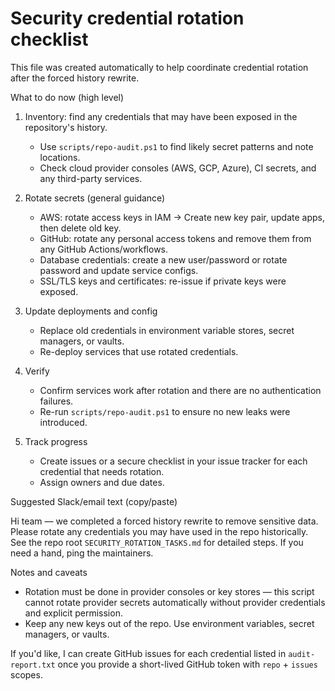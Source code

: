 # Security credential rotation checklist

This file was created automatically to help coordinate credential rotation after the forced history rewrite.

What to do now (high level)

1. Inventory: find any credentials that may have been exposed in the repository's history.

   - Use `scripts/repo-audit.ps1` to find likely secret patterns and note locations.
   - Check cloud provider consoles (AWS, GCP, Azure), CI secrets, and any third-party services.

2. Rotate secrets (general guidance)

   - AWS: rotate access keys in IAM -> Create new key pair, update apps, then delete old key.
   - GitHub: rotate any personal access tokens and remove them from any GitHub Actions/workflows.
   - Database credentials: create a new user/password or rotate password and update service configs.
   - SSL/TLS keys and certificates: re-issue if private keys were exposed.

3. Update deployments and config

   - Replace old credentials in environment variable stores, secret managers, or vaults.
   - Re-deploy services that use rotated credentials.

4. Verify

   - Confirm services work after rotation and there are no authentication failures.
   - Re-run `scripts/repo-audit.ps1` to ensure no new leaks were introduced.

5. Track progress

   - Create issues or a secure checklist in your issue tracker for each credential that needs rotation.
   - Assign owners and due dates.

Suggested Slack/email text (copy/paste)

Hi team — we completed a forced history rewrite to remove sensitive data. Please rotate any credentials you may have used in the repo historically. See the repo root `SECURITY_ROTATION_TASKS.md` for detailed steps. If you need a hand, ping the maintainers.

Notes and caveats

- Rotation must be done in provider consoles or key stores — this script cannot rotate provider secrets automatically without provider credentials and explicit permission.
- Keep any new keys out of the repo. Use environment variables, secret managers, or vaults.

If you'd like, I can create GitHub issues for each credential listed in `audit-report.txt` once you provide a short-lived GitHub token with `repo` + `issues` scopes.
